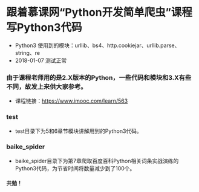 # 跟着慕课网“Python开发简单爬虫”课程写Python3代码
* Python3 使用到的模块：urllib、bs4、http.cookiejar、urllib.parse、string、re
* 2018-01-07 测试正常
### 由于课程老师用的是2.X版本的Python，一些代码和模块和3.X有些不同，故发上来供大家参考。
* 课程链接：https://www.imooc.com/learn/563
### test
* test目录下为5和6章节模块讲解用到的Python3代码。
### baike_spider
* baike_spider目录下为第7章爬取百度百科Python相关词条实战演练的Python3代码，为节省时间将数量减少到了100个。

#### 共勉！
